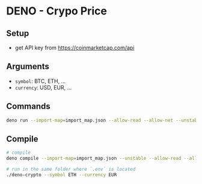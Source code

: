 # DENO - Crypo Price

## Setup

- get API key from <https://coinmarketcap.com/api>

## Arguments

- `symbol`: BTC, ETH, ...
- `currency`: USD, EUR, ...

## Commands

```bash
deno run --import-map=import_map.json --allow-read --allow-net --unstable ./src/crypto-price/index.ts --symbol ETH --currency EUR
```

## Compile

```bash
# compile
deno compile --import-map=import_map.json --unstable --allow-read --allow-net -o deno-crypto ./src/crypto-price/index.ts

# run in the same folder where `.env` is located
./deno-crypto --symbol ETH --currency EUR
```
